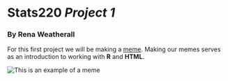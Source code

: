 # Stats220 *Project 1*
### By Rena Weatherall
For this first project we will be making a [meme](https://en.wikipedia.org/wiki/Meme). Making our memes serves as an introduction to working with **R** and **HTML**.


![This is an example of a meme](https://pbs.twimg.com/media/DKrgcLMWkAEYgUO.jpg)

